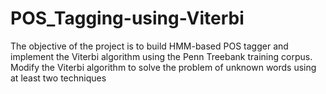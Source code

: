 # POS_Tagging-using-Viterbi
The objective of the project is to build HMM-based POS tagger and implement the Viterbi algorithm using the Penn Treebank training corpus. Modify the Viterbi algorithm to solve the problem of unknown words using at least two techniques
